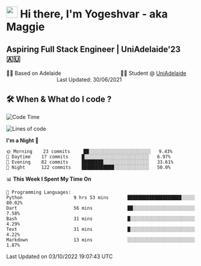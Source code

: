 <h1><img src="https://emojis.slackmojis.com/emojis/images/1531849430/4246/blob-sunglasses.gif?1531849430" width="30"/> Hi there, I'm Yogeshvar - aka Maggie</h1>

## Aspiring Full Stack Engineer | UniAdelaide'23 🇦🇺  
🏂🏻  Based on Adelaide &nbsp;&nbsp;&nbsp;&nbsp;&nbsp;&nbsp;&nbsp;&nbsp;&nbsp;&nbsp;&nbsp;&nbsp;&nbsp;&nbsp;&nbsp;&nbsp;&nbsp;&nbsp;&nbsp;&nbsp;&nbsp;&nbsp;&nbsp;&nbsp;&nbsp;&nbsp;&nbsp;&nbsp;&nbsp;&nbsp;&nbsp;&nbsp;&nbsp;&nbsp;&nbsp;&nbsp;&nbsp;&nbsp;&nbsp;👨‍💻 Student @ [UniAdelaide](https://www.adelaide.edu.au)   &nbsp;&nbsp;&nbsp;&nbsp;&nbsp;&nbsp;&nbsp;&nbsp;&nbsp;&nbsp;&nbsp;&nbsp;&nbsp;&nbsp;&nbsp;&nbsp;&nbsp;&nbsp;&nbsp;&nbsp;&nbsp;&nbsp;&nbsp;&nbsp;&nbsp;&nbsp;&nbsp;&nbsp;&nbsp;&nbsp;&nbsp;&nbsp; &nbsp;Last Updated: 30/06/2021

## 🛠 When & What do I code ?  

<!--START_SECTION:waka-->
![Code Time](http://img.shields.io/badge/Code%20Time-1%2C799%20hrs%2018%20mins-blue)

![Lines of code](https://img.shields.io/badge/From%20Hello%20World%20I%27ve%20Written-2%20Million%20lines%20of%20code-blue)

**I'm a Night 🦉** 

```text
🌞 Morning    23 commits     ██░░░░░░░░░░░░░░░░░░░░░░░   9.43% 
🌆 Daytime    17 commits     █░░░░░░░░░░░░░░░░░░░░░░░░   6.97% 
🌃 Evening    82 commits     ████████░░░░░░░░░░░░░░░░░   33.61% 
🌙 Night      122 commits    ████████████░░░░░░░░░░░░░   50.0%

```


📊 **This Week I Spent My Time On** 

```text
💬 Programming Languages: 
Python                   9 hrs 53 mins       ████████████████████░░░░░   80.02% 
Dart                     56 mins             ██░░░░░░░░░░░░░░░░░░░░░░░   7.58% 
Bash                     31 mins             █░░░░░░░░░░░░░░░░░░░░░░░░   4.29% 
Text                     31 mins             █░░░░░░░░░░░░░░░░░░░░░░░░   4.22% 
Markdown                 13 mins             ░░░░░░░░░░░░░░░░░░░░░░░░░   1.87%

```


 Last Updated on 03/10/2022 19:07:43 UTC
<!--END_SECTION:waka-->
